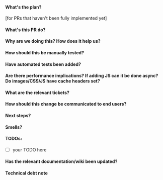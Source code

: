 #### What's the plan?
[for PRs that haven't been fully implemented yet]

#### What's this PR do?

#### Why are we doing this? How does it help us?

#### How should this be manually tested?

#### Have automated tests been added?

#### Are there performance implications? If adding JS can it be done async? Do images/CSS/JS have cache headers set?

#### What are the relevant tickets?

#### How should this change be communicated to end users?

#### Next steps?

#### Smells?

#### TODOs:
* [ ] your TODO here

#### Has the relevant documentation/wiki been updated?

#### Technical debt note
